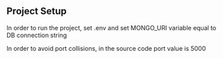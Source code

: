## Project Setup

In order to run the project, set .env and set MONGO_URI variable equal to DB connection string

In order to avoid port collisions, in the source code port value is 5000
